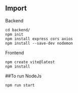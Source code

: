 ## Import

Backend

```
cd backend/
npm init
npm install express cors axios
npm install --save-dev nodemon
```

Frontend

```
npm create vite@latest
npm install
```

##To run NodeJs

```
npm run start
```
